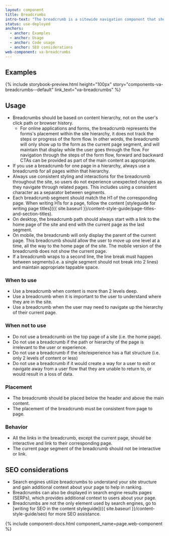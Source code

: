 ```yaml
---
layout: component
title: Breadcrumbs
intro-text: "The breadcrumb is a sitewide navigation component that shows users where they are in the site and gives them a way to navigate up levels in the site hierarchy. In addition, the breadcrumb tells search engines how the site is structured, and it can be displayed in search results. This can improve rankings, and provide users with additional context."
status: use-deployed
anchors:
  - anchor: Examples
  - anchor: Usage
  - anchor: Code usage
  - anchor: SEO considerations
web-component: va-breadcrumbs
---
```


## Examples

{% include storybook-preview.html height="100px" story="components-va-breadcrumbs--default" link_text="va-breadcrumbs" %}


## Usage
- Breadcrumbs should be based on content hierarchy, not on the user's click path or browser history. 
  - For online applications and forms, the breadcrumb represents the forms's placement within the site hierarchy, it does not track the steps or progress of the form flow.  In other words, the breadcrumb will only show up to the form as the current page segment, and will maintain that display while the user goes through the flow. For navigation through the steps of the form flow, forward and backward CTAs can be provided as part of the main content as appropriate. 
- If you use a breadcrumb for one page in a hierarchy, always use a breadcrumb for all pages within that hierarchy. 
- Always use consistent styling and interactions for the breadcrumb throughout the site, so users do not experience unexpected changes as they navigate through related pages. This includes using a consistent character as a separator between segments.   
- Each breadcrumb segment should match the H1 of the corresponding page. When writing H1s for a page, follow the content [styleguide for writing page titles]({{ site.baseurl }}/content-style-guide/page-titles-and-section-titles). 
- On desktop, the breadcrumb path should always start with a link to the home page of the site and end with the current page as the last segment. 
- On mobile, the breadcrumb will only display the parent of the current page.  This breadcrumb should allow the user to move up one level at a time, all the way to the home page of the site.  The mobile version of the breadcrumb does not show the current page.  
- If a breadcrumb wraps to a second line, the line break must happen between segments(i.e. a single segment should not break into 2 lines) and maintain appropriate tappable space. 


### When to use
- Use a breadcrumb when content is more than 2 levels deep. 
- Use a breadcrumb when it is important to the user to understand where they are in the site.
- Use a breadcrumb when the user may need to navigate up the hierarchy of their current page. 


### When not to use
- Do not use a breadcrumb on the top page of a site (i.e. the home page). 
- Do not use a breadcrumb if the path or hierarchy of the page is irrelevant to the user or experience. 
- Do not use a breadcrumb if the site/experience has a flat structure (i.e. only 2 levels of content or less)
- Do not use a breadcrumb if it would create a way for a user to exit or navigate away from a user flow that they are unable to return to, or would result in a loss of data. 


### Placement
- The breadcrumb should be placed below the header and above the main content.
- The placement of the breadcrumb must be consistent from page to page. 


### Behavior
- All the links in the breadcrumb, except the current page, should be interactive and link to their corresponding page.
- The current page segment of the breadcrumb should not be interactive or link. 

## SEO considerations
- Search engines utilize breadcrumbs to understand your site structure and gain additional context about your page to help in ranking.
- Breadcrumbs can also be displayed in search engine results pages (SERPs), which provides additional context to users about your page.
- Breadcrumbs are not the only element used by search engines, go to [writing for SEO in the content styleguide]({{ site.baseurl }}/content-style-guide/seo) for more SEO assistance. 

{% include component-docs.html component_name=page.web-component %}

